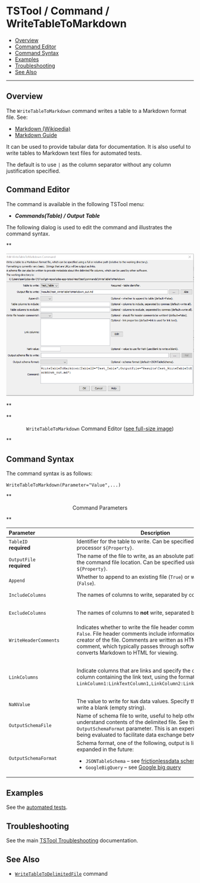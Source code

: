 # TSTool / Command / WriteTableToMarkdown #

*   [Overview](#overview)
*   [Command Editor](#command-editor)
*   [Command Syntax](#command-syntax)
*   [Examples](#examples)
*   [Troubleshooting](#troubleshooting)
*   [See Also](#see-also)

-------------------------

## Overview ##

The `WriteTableToMarkdown` command writes a table to a Markdown format file. See:

*   [Markdown (Wikipedia)](https://en.wikipedia.org/wiki/Markdown)
*   [Markdown Guide](https://www.markdownguide.org/)

It can be used to provide tabular data for documentation.
It is also useful to write tables to Markdown text files for automated tests.

The default is to use `|` as the column separator without any column justification specified.

## Command Editor ##

The command is available in the following TSTool menu:

*   ***Commands(Table) / Output Table***

The following dialog is used to edit the command and illustrates the command syntax.

**<p style="text-align: center;">
![WriteTableToMarkdown command editor](WriteTableToMarkdown.png)
</p>**

**<p style="text-align: center;">
`WriteTableToMarkdown` Command Editor (<a href="../WriteTableToMarkdown.png">see full-size image</a>)
</p>**

## Command Syntax ##

The command syntax is as follows:

```text
WriteTableToMarkdown(Parameter="Value",...)
```
**<p style="text-align: center;">
Command Parameters
</p>**

| **Parameter**&nbsp;&nbsp;&nbsp;&nbsp;&nbsp;&nbsp;&nbsp;&nbsp;&nbsp;&nbsp;&nbsp;&nbsp;&nbsp;&nbsp;&nbsp;&nbsp;&nbsp;&nbsp;&nbsp;&nbsp;&nbsp;&nbsp;&nbsp;&nbsp;&nbsp;&nbsp; | **Description** | **Default**&nbsp;&nbsp;&nbsp;&nbsp;&nbsp;&nbsp;&nbsp;&nbsp;&nbsp;&nbsp;&nbsp;&nbsp;&nbsp;&nbsp;&nbsp;&nbsp; |
| --------------|-----------------|----------------- |
|`TableID`<br>**required**|Identifier for the table to write.  Can be specified using processor `${Property}`.|None – must be specified.|
|`OutputFile`<br>**required**|The name of the file to write, as an absolute path or relative to the command file location.  Can be specified using processor `${Property}`.|None – must be specified.|
|`Append`|Whether to append to an existing file (`True`) or write a new file (`False`). | `False` |
|`IncludeColumns`|The names of columns to write, separated by commas.|Write all of the columns.|
|`ExcludeColumns`|The names of columns to **not** write, separated by commas.|Write all of the included columns.|
|`WriteHeaderComments`|Indicates whether to write the file header comments, `True` or `False`. File header comments include information about the creator of the file.  Comments are written as HTML `<!-- -->` comment, which typically passes through software that converts Markdown to HTML for viewing.| `False`|
|`LinkColumns` | Indicate columns that are links and specify the corresponding column containing the link text, using the format: `LinkColumn1:LinkTextColumn1,LinkColumn2:LinkTextColumn2,...` | Links are automatically detected and the link text is the same as the link URI. |
|`NaNValue`|The value to write for `NaN` data values.  Specify the word `Blank` to write a blank (empty string).|`NaN`|
|`OutputSchemaFile`|Name of schema file to write, useful to help other software understand contents of the delimited file.  See the `OutputSchemaFormat` parameter.  This is an experimental feature being evaluated to facilitate data exchange between software.|Do not create schema file.|
|`OutputSchemaFormat`|Schema format, one of the following, output is limited but will be expanded in the future:<ul><li>`JSONTableSchema` – see [frictionlessdata schema](https://specs.frictionlessdata.io/table-schema/)</li><li>`GoogleBigQuery` – see [Google big query](https://cloud.google.com/bigquery/docs/reference/rest/v2/tables)</li></ul>| `JSONTableSchema`|

## Examples ##

See the [automated tests](https://github.com/OpenCDSS/cdss-app-tstool-test/tree/master/test/commands/WriteTableToMarkdown).

## Troubleshooting ##

See the main [TSTool Troubleshooting](../../troubleshooting/troubleshooting.md) documentation.

## See Also ##

*   [`WriteTableToDelimitedFile`](../WriteTableToDelimitedFile/WriteTableToDelimitedFile.md) command
